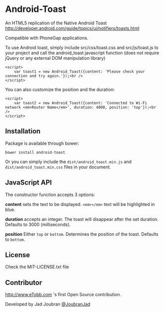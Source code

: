 # Android-Toast

An HTML5 replication of the Native Android Toast http://developer.android.com/guide/topics/ui/notifiers/toasts.html

Compatible with PhoneGap applications.

To use Android toast, simply include src/css/toast.css and src/js/toast.js to your project and call the android_toast javascript function (does not require jQuery or any external DOM manipulation library)

	<script>
		var toast1 = new Android_Toast({content: 'Please check your connection and try again.'});<br />
	</script>

You can also customize the position and the duration:

	<script>
		var toast2 = new Android_Toast({content: 'Connected to Wi-Fi network <em>Router Name</em>', duration: 4000, position: 'top'});<br />
	</script>


## Installation

Package is available through bower:

    bower install android-toast


Or you can simply include the `dist/android_toast.min.js` and `dist/android_toast.min.css` files in your document.


## JavaScript API

The constructor function accepts 3 options:

**content** sets the text to be displayed. `<em></em>` text will be highlighted in blue.

**duration** accepts an integer. The toast will disappear after the set duration. Defaults to 3000 (milliseconds).

**position** Either `top` or `bottom`. Determines the position of the toast. Defaults to `bottom`.


## License

Check the MIT-LICENSE.txt file


## Contributor

http://www.eTobb.com 's first Open Source contribution.

Developed by Jad Joubran [@JoubranJad](https://twitter.com/joubranjad)